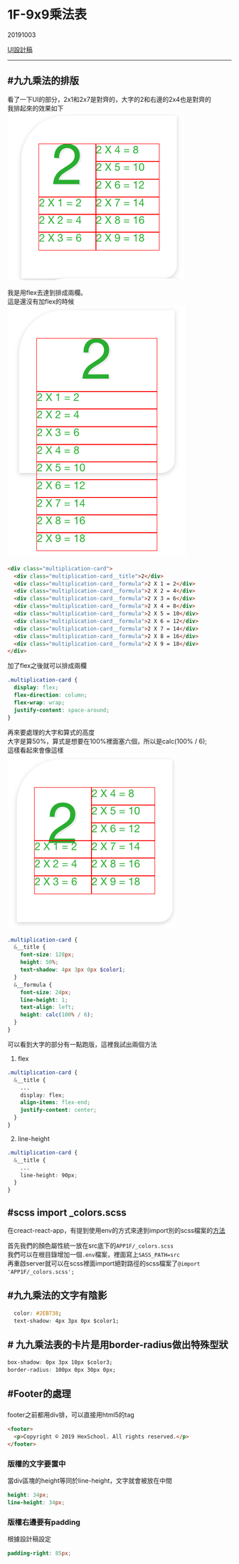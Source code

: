 # 1F-9x9乘法表

20191003

[UI設計稿](https://xd.adobe.com/spec/256981fc-ef65-4d9b-773c-45d8ef0353c6-5358/screen/50fba855-bde7-4771-b73c-3fd839418cf0/multiplication-chart/)

---

## #九九乘法的排版

看了一下UI的部分，2x1和2x7是對齊的，大字的2和右邊的2x4也是對齊的    
我排起來的效果如下    
![01](./imgs/01.png)   


我是用flex去達到排成兩欄。    
這是還沒有加flex的時候    
![02](./imgs/02.png)   

```html
<div class="multiplication-card">
  <div class="multiplication-card__title">2</div>
  <div class="multiplication-card__formula">2 X 1 = 2</div>
  <div class="multiplication-card__formula">2 X 2 = 4</div>
  <div class="multiplication-card__formula">2 X 3 = 6</div>
  <div class="multiplication-card__formula">2 X 4 = 8</div>
  <div class="multiplication-card__formula">2 X 5 = 10</div>
  <div class="multiplication-card__formula">2 X 6 = 12</div>
  <div class="multiplication-card__formula">2 X 7 = 14</div>
  <div class="multiplication-card__formula">2 X 8 = 16</div>
  <div class="multiplication-card__formula">2 X 9 = 18</div>
</div>
```

加了flex之後就可以排成兩欄
```css
.multiplication-card {
  display: flex;
  flex-direction: column;
  flex-wrap: wrap;
  justify-content: space-around;
}
```

再來要處理的大字和算式的高度    
大字是算50%，算式是想要在100%裡面塞六個，所以是calc(100% / 6);    
這樣看起來會像這樣    
![03](./imgs/03.png)  

```scss
.multiplication-card {
  &__title {
    font-size: 128px;
    height: 50%;
    text-shadow: 4px 3px 0px $color1;
  }
  &__formula {
    font-size: 24px;
    line-height: 1;
    text-align: left;
    height: calc(100% / 6);
  }
}

```

可以看到大字的部分有一點跑版，這裡我試出兩個方法
1. flex

```scss
.multiplication-card {
  &__title {
    ...
    display: flex;
    align-items: flex-end;
    justify-content: center;
  }
}
```

2. line-height    

```scss
.multiplication-card {
  &__title {
    ...
    line-height: 90px;
  }
}
```




## #scss import _colors.scss

在creact-react-app，有提到使用env的方式來達到import別的scss檔案的[方法](https://create-react-app.dev/docs/adding-a-sass-stylesheet)   

首先我們的顏色屬性統一放在src底下的`APP1F/_colors.scss`    
我們可以在根目錄增加一個`.env`檔案，裡面寫上`SASS_PATH=src`    
再重啟server就可以在scss裡面import絕對路徑的scss檔案了`@import 'APP1F/_colors.scss';`


## #九九乘法的文字有陰影

```css
  color: #2EB738;
  text-shadow: 4px 3px 0px $color1;
```

## # 九九乘法表的卡片是用border-radius做出特殊型狀

```css
box-shadow: 0px 3px 10px $color3;
border-radius: 100px 0px 30px 0px;
```

## #Footer的處理

### <footer />

footer之前都用div排，可以直接用html5的tag    

```html
<footer>
  <p>Copyright © 2019 HexSchool. All rights reserved.</p>
</footer>
```

### 版權的文字要置中

當div區塊的height等同於line-height，文字就會被放在中間

```scss
height: 34px;
line-height: 34px;
```

### 版權右邊要有padding

根據設計稿設定

```scss
padding-right: 85px;
```


